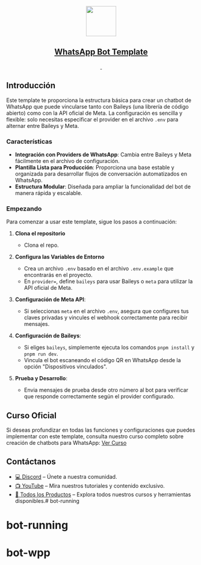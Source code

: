 <p align="center">
  <a href="https://aipaths.teachable.com/">
    <picture>
      <img src="https://builderbot.vercel.app/assets/thumbnail-vector.png" height="80">
    </picture>
    <h2 align="center">WhatsApp Bot Template</h2>
  </a>
</p>

<p align="center">
  <a aria-label="NPM version" href="https://www.npmjs.com/package/@builderbot/bot">
    <img alt="" src="https://img.shields.io/npm/v/@builderbot/bot?color=%2300c200&label=%40bot-whatsapp">
  </a>
  <a aria-label="Join the community on Discord" href="https://discord.gg/9pB5pPbf2m">
    <img alt="" src="https://img.shields.io/discord/915193197645402142?logo=discord">
  </a>
</p>

## Introducción

Este template te proporciona la estructura básica para crear un chatbot de WhatsApp que puede vincularse tanto con Baileys (una librería de código abierto) como con la API oficial de Meta. La configuración es sencilla y flexible: solo necesitas especificar el provider en el archivo `.env` para alternar entre Baileys y Meta.

### Características

- **Integración con Providers de WhatsApp**: Cambia entre Baileys y Meta fácilmente en el archivo de configuración.
- **Plantilla Lista para Producción**: Proporciona una base estable y organizada para desarrollar flujos de conversación automatizados en WhatsApp.
- **Estructura Modular**: Diseñada para ampliar la funcionalidad del bot de manera rápida y escalable.

### Empezando

Para comenzar a usar este template, sigue los pasos a continuación:

1. **Clona el repositorio**
   - Clona el repo.

2. **Configura las Variables de Entorno**
   - Crea un archivo `.env` basado en el archivo `.env.example` que encontrarás en el proyecto.
   - En `provider=`, define `baileys` para usar Baileys o `meta` para utilizar la API oficial de Meta.

3. **Configuración de Meta API**:
   - Si seleccionas `meta` en el archivo `.env`, asegura que configures tus claves privadas y vincules el webhook correctamente para recibir mensajes.

4. **Configuración de Baileys**:
   - Si eliges `baileys`, simplemente ejecuta los comandos `pnpm install` y `pnpm run dev`.
   - Vincula el bot escaneando el código QR en WhatsApp desde la opción "Dispositivos vinculados".

5. **Prueba y Desarrollo**:
   - Envia mensajes de prueba desde otro número al bot para verificar que responde correctamente según el provider configurado.

## Curso Oficial

Si deseas profundizar en todas las funciones y configuraciones que puedes implementar con este template, consulta nuestro curso completo sobre creación de chatbots para WhatsApp:
[Ver Curso](https://aipaths.teachable.com/p/chatbot-whatsapp)

## Contáctanos

- [💻 Discord](https://discord.gg/9pB5pPbf2m) – Únete a nuestra comunidad.
- [📺 YouTube](https://www.youtube.com/channel/UCkk1guGQ6C6I4_XJ2Pa3SiA) – Mira nuestros tutoriales y contenido exclusivo.
- [🛒 Todos los Productos](https://aipaths.teachable.com/courses/) – Explora todos nuestros cursos y herramientas disponibles.# bot-running
# bot-running
# bot-wpp
